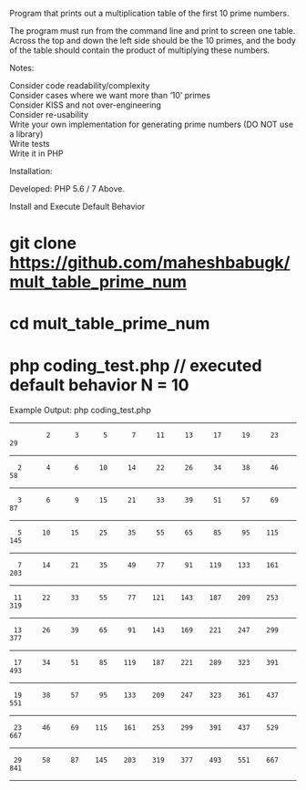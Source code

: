 Program that prints out a multiplication table of the first 10 prime numbers. 

The program must run from the command line and print to screen one table.   
Across the top and down the left side should be the 10 primes, and the body of the table should contain the product of multiplying these numbers. 

Notes:   
   
Consider code readability/complexity   
Consider cases where we want more than ‘10’ primes   
Consider KISS and not over-engineering   
Consider re-usability   
Write your own implementation for generating prime numbers (DO NOT use a library)  
Write tests  
Write it in PHP

Installation:

Developed: PHP 5.6 / 7 Above.

Install and Execute Default Behavior
# git clone https://github.com/maheshbabugk/mult_table_prime_num
# cd mult_table_prime_num
# php coding_test.php // executed default behavior N = 10

Example Output: php coding_test.php

____________________________________________________________________________________

             2      3      5      7     11     13     17     19     23     29
____________________________________________________________________________________

      2      4      6     10     14     22     26     34     38     46     58
____________________________________________________________________________________

      3      6      9     15     21     33     39     51     57     69     87
____________________________________________________________________________________

      5     10     15     25     35     55     65     85     95    115    145
____________________________________________________________________________________

      7     14     21     35     49     77     91    119    133    161    203
____________________________________________________________________________________

     11     22     33     55     77    121    143    187    209    253    319
____________________________________________________________________________________

     13     26     39     65     91    143    169    221    247    299    377
____________________________________________________________________________________

     17     34     51     85    119    187    221    289    323    391    493
____________________________________________________________________________________

     19     38     57     95    133    209    247    323    361    437    551
____________________________________________________________________________________

     23     46     69    115    161    253    299    391    437    529    667
____________________________________________________________________________________

     29     58     87    145    203    319    377    493    551    667    841
____________________________________________________________________________________
